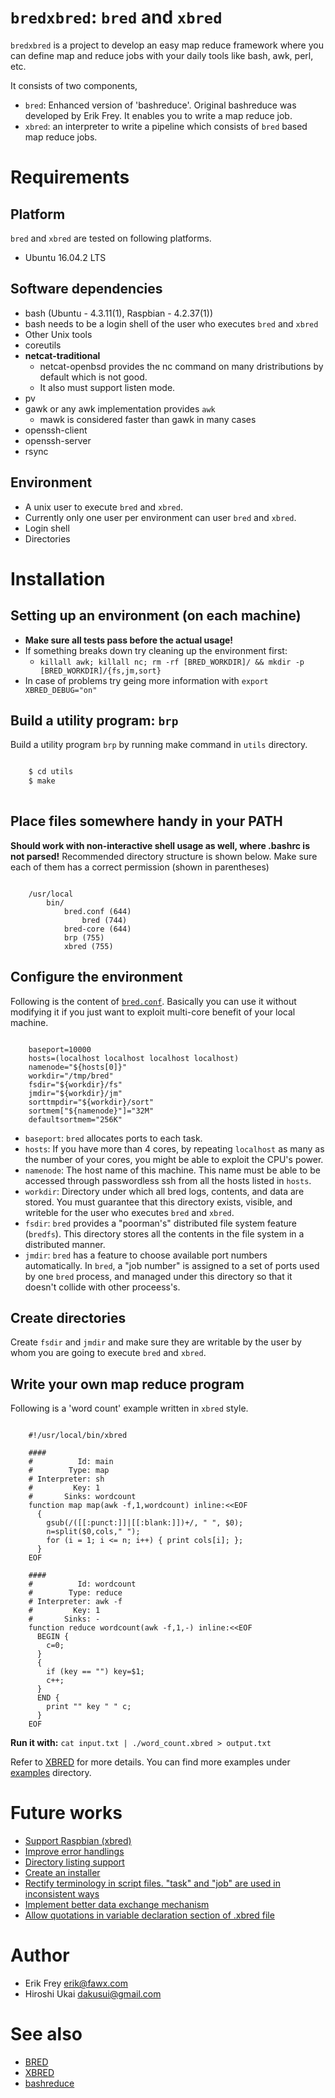 # ```bredxbred```: ```bred``` and ```xbred```

```bredxbred``` is a project to develop an easy map reduce framework where you can define map and reduce jobs with your daily tools like bash, awk, perl, etc.

It consists of two components,

* ```bred```: Enhanced version of 'bashreduce'. Original bashreduce was developed by Erik Frey. It enables you to write a map reduce job.
* ```xbred```: an interpreter to write a pipeline which consists of ```bred``` based map reduce jobs.


# Requirements

## Platform
```bred``` and ```xbred``` are tested on following platforms.

* Ubuntu 16.04.2 LTS

## Software dependencies

 * bash (Ubuntu - 4.3.11(1), Raspbian - 4.2.37(1))
 * bash needs to be a login shell of the user who executes ```bred``` and ```xbred```
 * Other Unix tools
 * coreutils 
 * **netcat-traditional**
     * netcat-openbsd provides the nc command on many dristributions by default which is not good.
     * It also must support listen mode.
 * pv
 * gawk or any awk implementation provides ```awk```
     * mawk is considered faster than gawk in many cases
 * openssh-client
 * openssh-server
 * rsync


## Environment

* A unix user to execute ```bred``` and ```xbred```.
 * Currently only one user per environment can user ```bred``` and ```xbred```.
* Login shell
* Directories

# Installation
## Setting up an environment (on each machine)

* **Make sure all tests pass before the actual usage!**
* If something breaks down try cleaning up the environment first:
    * ```killall awk; killall nc; rm -rf [BRED_WORKDIR]/ && mkdir -p [BRED_WORKDIR]/{fs,jm,sort}```
* In case of problems try geing more information with ```export XBRED_DEBUG="on"```

## Build a utility program: ```brp```
Build a utility program ```brp``` by running make command in ```utils``` directory.

```bash

    $ cd utils
	$ make
	
```


## Place files somewhere handy in your PATH
**Should work with non-interactive shell usage as well, where .bashrc is not parsed!**
Recommended directory structure is shown below.
Make sure each of them has a correct permission (shown in parentheses)

```

    /usr/local
	    bin/
			bred.conf (644)
		        bred (744)
			bred-core (644)
			brp (755)
			xbred (755)

```

## Configure the environment

Following is the content of [```bred.conf```](bred.conf).
Basically you can use it without modifying it if you just want to exploit multi-core benefit of your local machine.

```

    baseport=10000
    hosts=(localhost localhost localhost localhost)
    namenode="${hosts[0]}"
    workdir="/tmp/bred"
    fsdir="${workdir}/fs"
    jmdir="${workdir}/jm"
    sorttmpdir="${workdir}/sort"
    sortmem["${namenode}"]="32M"
    defaultsortmem="256K"

```

* ```baseport```: ```bred``` allocates ports to each task.
* ```hosts```: If you have more than 4 cores, by repeating ```localhost``` as many as the number of your cores, you might be able to exploit the CPU's power.
* ```namenode```:  The host name of this machine. This name must be able to be accessed through passwordless ssh from all the hosts listed in ```hosts```.
* ```workdir```: Directory under which all bred logs, contents, and data are stored. You must guarantee that this directory exists, visible, and writeble for the user who executes ```bred``` and ```xbred```.
* ```fsdir```: ```bred``` provides a "poorman's" distributed file system feature (```bredfs```). This directory stores all the contents in the file system in a distributed manner.
* ```jmdir```: ```bred``` has a feature to choose available port numbers automatically. In ```bred```, a "job number" is assigned to a set of ports used by one ```bred``` process, and managed under this directory so that it doesn't collide with other proceess's.

## Create directories
Create ```fsdir``` and ```jmdir``` and make sure they are writable by the user by whom you are going to execute ```bred``` and ```xbred```.



## Write your own map reduce program

Following is a 'word count' example written in ```xbred``` style.

```

    #!/usr/local/bin/xbred
    
    ####
    #          Id: main
    #        Type: map
    # Interpreter: sh
    #         Key: 1
    #       Sinks: wordcount
    function map map(awk -f,1,wordcount) inline:<<EOF
      {
        gsub(/([[:punct:]]|[[:blank:]])+/, " ", $0);
        n=split($0,cols," ");
        for (i = 1; i <= n; i++) { print cols[i]; };
      }
    EOF
    
    ####
    #          Id: wordcount
    #        Type: reduce
    # Interpreter: awk -f
    #         Key: 1
    #       Sinks: -
    function reduce wordcount(awk -f,1,-) inline:<<EOF
      BEGIN {
        c=0;
      }
      {
        if (key == "") key=$1;
        c++;
      }
      END {
        print "" key " " c;
      }
    EOF

```
**Run it with:** ```cat input.txt | ./word_count.xbred > output.txt```

Refer to [XBRED](docs/XBRED.md) for more details.
You can find more examples under [examples](examples/README.md) directory.

# Future works
* [Support Raspbian (xbred)](https://github.com/dakusui/bredxbred/issues/12)
* [Improve error handlings](https://github.com/dakusui/bredxbred/issues/7)
* [Directory listing support](https://github.com/dakusui/bredxbred/issues/8)
* [Create an installer](https://github.com/dakusui/bredxbred/issues/9)
* [Rectify terminology in script files. "task" and "job" are used in inconsistent ways](https://github.com/dakusui/bredxbred/issues/10)
* [Implement better data exchange mechanism](https://github.com/dakusui/bred/issues/3)
* [Allow quotations in variable declaration section of .xbred file](https://github.com/dakusui/bredxbred/issues/11)

# Author
* Erik Frey <erik@fawx.com>
* Hiroshi Ukai <dakusui@gmail.com>

# See also
* [BRED](docs/BRED.md)
* [XBRED](docs/XBRED.md)
* [bashreduce](https://github.com/erikfrey/bashreduce)
